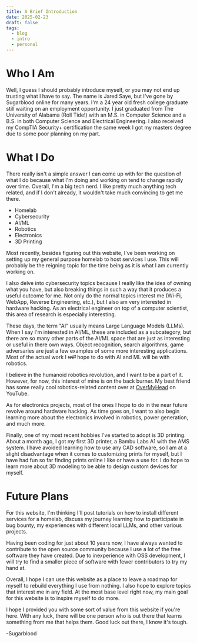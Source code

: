```yaml
---
title: A Brief Introduction
date: 2025-02-23
draft: false
tags:
  - blog
  - intro
  - personal
---
```

# Who I Am
Well, I guess I should probably introduce myself, or you may not end up trusting what I have to say. The name is Jared Saye, but I've gone by Sugarblood online for many years. I'm a 24 year old fresh college graduate still waiting on an employment opportunity. I just graduated from The University of Alabama (Roll Tide!) with an M.S. in Computer Science and a B.S. in both Computer Science and Electrical Engineering. I also received my CompTIA Security+ certification the same week I got my masters degree due to some poor planning on my part.

# What I Do
There really isn't a simple answer I can come up with for the question of what I do because what I'm doing and working on tend to change rapidly over time. Overall, I'm a big tech nerd. I like pretty much anything tech related, and if I don't already, it wouldn't take much convincing to get me there. 
- Homelab
- Cybersecurity
- AI/ML
- Robotics
- Electronics
- 3D Printing

Most recently, besides figuring out this website, I've been working on setting up my general purpose homelab to host services I use. This will probably be the reigning topic for the time being as it is what I am currently working on.

I also delve into cybersecurity topics because I really like the idea of owning what you have, but also breaking things in such a way that it produces a useful outcome for me. Not only do the normal topics interest me (Wi-Fi, WebApp, Reverse Engineering, etc.), but I also am very interested in hardware hacking. As an electrical engineer on top of a computer scientist, this area of research is especially interesting. 

These days, the term "AI" usually means Large Language Models (LLMs). When I say I'm interested in AI/ML, these are included as a subcategory, but there are so many other parts of the AI/ML space that are just as interesting or useful in there own ways. Object recognition, search algorithms, game adversaries are just a few examples of some more interesting applications. Most of the actual work I *~~will~~* hope to do with AI and ML will be with robotics.

I believe in the humanoid robotics revolution, and I want to be a part of it. However, for now, this interest of mine is on the back burner. My best friend has some really cool robotics-related content over at [OverMyHead](https://www.youtube.com/@kindaovermyhead) on YouTube.

As for electronics projects, most of the ones I hope to do in the near future revolve around hardware hacking. As time goes on, I want to also begin learning more about the electronics involved in robotics, power generation, and much more.

Finally, one of my most recent hobbies I've started to adopt is 3D printing. About a month ago, I got my first 3D printer, a Bambu Labs A1 with the AMS system. I have avoided learning how to use any CAD software, so I am at a slight disadvantage when it comes to customizing prints for myself, but I have had fun so far finding prints online I like or have a use for. I do hope to learn more about 3D modeling to be able to design custom devices for myself.

# Future Plans
For this website, I'm thinking I'll post tutorials on how to install different services for a homelab, discuss my journey learning how to participate in bug bounty, my experiences with different local LLMs, and other various projects.

Having been coding for just about 10 years now, I have always wanted to contribute to the open source community because I use a lot of the free software they have created. Due to inexperience with OSS development, I will try to find a smaller piece of software with fewer contributors to try my hand at.

Overall, I hope I can use this website as a place to leave a roadmap for myself to rebuild everything I use from nothing. I also hope to explore topics that interest me in any field. At the most base level right now, my main goal for this website is to inspire myself to do more.

I hope I provided you with some sort of value from this website if you're here. With any luck, there will be one person who is out there that learns something from me that helps them. Good luck out there, I know it's tough.

-Sugarblood
